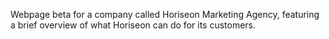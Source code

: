Webpage beta for a company called Horiseon Marketing Agency, featuring a brief overview of what Horiseon can do for its customers.